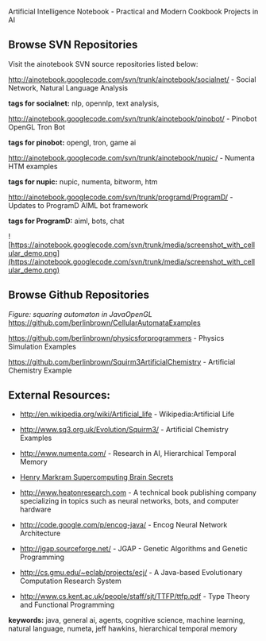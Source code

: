 Artificial Intelligence Notebook - Practical and Modern Cookbook Projects in AI

## Browse SVN Repositories ##

Visit the ainotebook SVN source repositories listed below:

http://ainotebook.googlecode.com/svn/trunk/ainotebook/socialnet/ - Social Network, Natural Language Analysis

**tags for socialnet:** nlp, opennlp, text analysis,

http://ainotebook.googlecode.com/svn/trunk/ainotebook/pinobot/ - Pinobot OpenGL Tron Bot

**tags for pinobot:** opengl, tron, game ai

http://ainotebook.googlecode.com/svn/trunk/ainotebook/nupic/ - Numenta HTM examples

**tags for nupic:** nupic, numenta, bitworm, htm

http://ainotebook.googlecode.com/svn/trunk/programd/ProgramD/ - Updates to ProgramD AIML bot framework

**tags for ProgramD:** aiml, bots, chat

![https://ainotebook.googlecode.com/svn/trunk/media/screenshot_with_cellular_demo.png](https://ainotebook.googlecode.com/svn/trunk/media/screenshot_with_cellular_demo.png)

## Browse Github Repositories ##

_Figure: squaring automaton in JavaOpenGL_ https://github.com/berlinbrown/CellularAutomataExamples

https://github.com/berlinbrown/physicsforprogrammers - Physics Simulation Examples

https://github.com/berlinbrown/Squirm3ArtificialChemistry - Artificial Chemistry Example

## External Resources: ##
  * http://en.wikipedia.org/wiki/Artificial_life - Wikipedia:Artificial Life
  * http://www.sq3.org.uk/Evolution/Squirm3/ - Artificial Chemistry Examples
  * http://www.numenta.com/ - Research in AI, Hierarchical Temporal Memory
  * [Henry Markram Supercomputing Brain Secrets](http://www.ted.com/talks/henry_markram_supercomputing_the_brain_s_secrets.html)

  * http://www.heatonresearch.com - A technical book publishing company specializing in topics such as neural networks, bots, and computer hardware
  * http://code.google.com/p/encog-java/ - Encog Neural Network Architecture
  * http://jgap.sourceforge.net/ - JGAP - Genetic Algorithms and Genetic Programming
  * http://cs.gmu.edu/~eclab/projects/ecj/ - A Java-based Evolutionary Computation Research System
  * http://www.cs.kent.ac.uk/people/staff/sjt/TTFP/ttfp.pdf - Type Theory and Functional Programming

**keywords:** java, general ai, agents, cognitive science, machine learning, natural language, numeta, jeff hawkins, hierarchical temporal memory